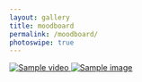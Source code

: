 ```yaml
---
layout: gallery
title: moodboard
permalink: /moodboard/
photoswipe: true
---
```



<div class="pswp-gallery" id="gallery">
    <a 
        href="{{site.baseurl}}/images/fooddrive.mp4"
        class="video-link"
        data-pswp-width="1200"
        data-pswp-height="800">
        <img src="{{site.baseurl}}/images/london-satellite.jpg" alt="Sample video" />
    </a>
    <a 
        href="https://picsum.photos/1200/800"
        data-pswp-width="1200"
        data-pswp-height="800">
        <img src="https://picsum.photos/200/200" alt="Sample image" />
    </a>
</div>

<script>
document.addEventListener('DOMContentLoaded', function() {
    // Create a separate lightbox instance for the video
    const videoLightbox = new PhotoSwipeLightbox({
        pswpModule: PhotoSwipe,
        bgOpacity: 0.9,
        
        // Use a custom data source for the video
        dataSource: [
            {
                html: `<div class="pswp-video-wrapper">
                        <video 
                            src="{{site.baseurl}}/images/fooddrive.mp4"
                            controls
                            playsinline
                            preload="metadata">
                        </video>
                      </div>`,
                width: 1200,
                height: 800
            }
        ]
    });

    // Add event handlers for the video lightbox
    videoLightbox.on('uiRegister', function() {
        videoLightbox.pswp.on('openComplete', () => {
            const video = document.querySelector('.pswp-video-wrapper video');
            console.log('Video element after open:', video);
            if (video) {
                video.play().catch(e => console.log('Autoplay prevented:', e));
            }
        });
        
        videoLightbox.pswp.on('close', () => {
            const video = document.querySelector('.pswp-video-wrapper video');
            if (video) {
                video.pause();
            }
        });
    });

    // Initialize video lightbox
    videoLightbox.init();

    // Handle video link click
    document.querySelector('.video-link').addEventListener('click', (e) => {
        e.preventDefault();
        videoLightbox.loadAndOpen(0);
    });

    // Create a separate lightbox for regular images
    const imageLightbox = new PhotoSwipeLightbox({
        gallery: '#gallery',
        children: 'a:not(.video-link)',
        pswpModule: PhotoSwipe
    });

    imageLightbox.init();
});
</script>

